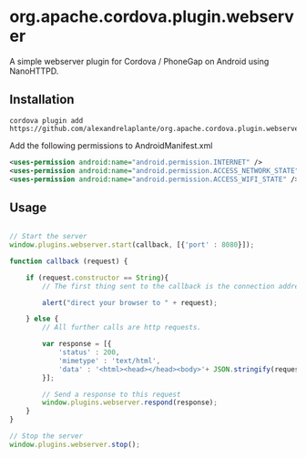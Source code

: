 org.apache.cordova.plugin.webserver
===================================

A simple webserver plugin for Cordova / PhoneGap on Android using NanoHTTPD.

## Installation

    cordova plugin add https://github.com/alexandrelaplante/org.apache.cordova.plugin.webserver.git

Add the following permissions to AndroidManifest.xml

```xml
<uses-permission android:name="android.permission.INTERNET" />
<uses-permission android:name="android.permission.ACCESS_NETWORK_STATE" />
<uses-permission android:name="android.permission.ACCESS_WIFI_STATE" />
```

## Usage

```javascript

// Start the server
window.plugins.webserver.start(callback, [{'port' : 8080}]);

function callback (request) {

    if (request.constructor == String){
        // The first thing sent to the callback is the connection address.

        alert("direct your browser to " + request);

    } else {
        // All further calls are http requests.

        var response = [{
            'status' : 200,
            'mimetype' : 'text/html',
            'data' : '<html><head></head><body>'+ JSON.stringify(request) +'</body></html>'
        }];

        // Send a response to this request
        window.plugins.webserver.respond(response);
    }
}

// Stop the server
window.plugins.webserver.stop();
```